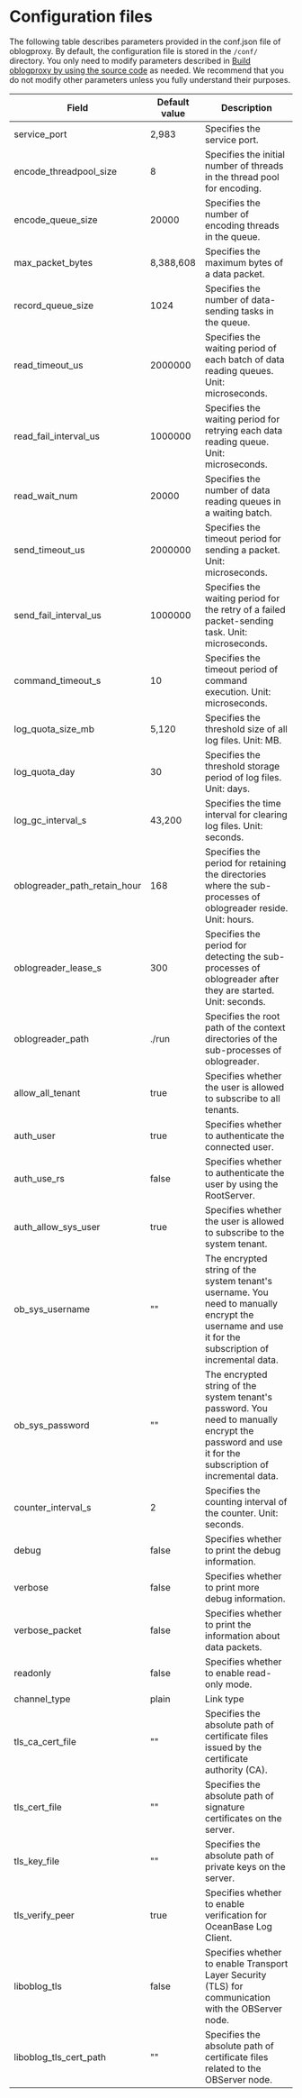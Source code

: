 # Configuration files

The following table describes parameters provided in the conf.json file of oblogproxy. By default, the configuration file is stored in the `/conf/` directory. You only need to modify parameters described in [Build oblogproxy by using the source code](100.install-and-deploy-oblogproxy/200.use-source-code-to-build-an-oblogproxy.md) as needed. We recommend that you do not modify other parameters unless you fully understand their purposes.

| Field | Default value | Description |
|------------------------------|---------|-----------------------------|
| service_port | 2,983 | Specifies the service port. |
| encode_threadpool_size | 8 | Specifies the initial number of threads in the thread pool for encoding. |
| encode_queue_size | 20000 | Specifies the number of encoding threads in the queue. |
| max_packet_bytes | 8,388,608 | Specifies the maximum bytes of a data packet. |
| record_queue_size | 1024 | Specifies the number of data-sending tasks in the queue. |
| read_timeout_us | 2000000 | Specifies the waiting period of each batch of data reading queues. Unit: microseconds. |
| read_fail_interval_us | 1000000 | Specifies the waiting period for retrying each data reading queue. Unit: microseconds. |
| read_wait_num | 20000 | Specifies the number of data reading queues in a waiting batch. |
| send_timeout_us | 2000000 | Specifies the timeout period for sending a packet. Unit: microseconds. |
| send_fail_interval_us | 1000000 | Specifies the waiting period for the retry of a failed packet-sending task. Unit: microseconds. |
| command_timeout_s | 10 | Specifies the timeout period of command execution. Unit: microseconds. |
| log_quota_size_mb | 5,120 | Specifies the threshold size of all log files. Unit: MB. |
| log_quota_day | 30 | Specifies the threshold storage period of log files. Unit: days. |
| log_gc_interval_s | 43,200 | Specifies the time interval for clearing log files. Unit: seconds. |
| oblogreader_path_retain_hour | 168 | Specifies the period for retaining the directories where the sub-processes of oblogreader reside. Unit: hours. |
| oblogreader_lease_s | 300 | Specifies the period for detecting the sub-processes of oblogreader after they are started. Unit: seconds. |
| oblogreader_path | ./run | Specifies the root path of the context directories of the sub-processes of oblogreader. |
| allow_all_tenant | true | Specifies whether the user is allowed to subscribe to all tenants. |
| auth_user | true | Specifies whether to authenticate the connected user. |
| auth_use_rs | false | Specifies whether to authenticate the user by using the RootServer. |
| auth_allow_sys_user | true | Specifies whether the user is allowed to subscribe to the system tenant. |
| ob_sys_username | "" | The encrypted string of the system tenant's username. You need to manually encrypt the username and use it for the subscription of incremental data. |
| ob_sys_password | "" | The encrypted string of the system tenant's password. You need to manually encrypt the password and use it for the subscription of incremental data. |
| counter_interval_s | 2 | Specifies the counting interval of the counter. Unit: seconds. |
| debug | false | Specifies whether to print the debug information. |
| verbose | false | Specifies whether to print more debug information. |
| verbose_packet | false | Specifies whether to print the information about data packets. |
| readonly | false | Specifies whether to enable read-only mode. |
| channel_type | plain | Link type |
| tls_ca_cert_file | "" | Specifies the absolute path of certificate files issued by the certificate authority (CA). |
| tls_cert_file | "" | Specifies the absolute path of signature certificates on the server. |
| tls_key_file | "" | Specifies the absolute path of private keys on the server. |
| tls_verify_peer | true | Specifies whether to enable verification for OceanBase Log Client. |
| liboblog_tls | false | Specifies whether to enable Transport Layer Security (TLS) for communication with the OBServer node. |
| liboblog_tls_cert_path | "" | Specifies the absolute path of certificate files related to the OBServer node. |
